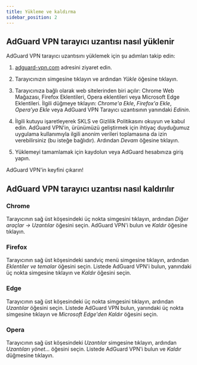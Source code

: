 ```yaml
---
title: Yükleme ve kaldırma
sidebar_position: 2
---
```


## AdGuard VPN tarayıcı uzantısı nasıl yüklenir

AdGuard VPN tarayıcı uzantısını yüklemek için şu adımları takip edin:

1. [adguard-vpn.com](https://adguard-vpn.com/browser-extension/overview.html) adresini ziyaret edin.

2. Tarayıcınızın simgesine tıklayın ve ardından *Yükle* öğesine tıklayın.

3. Tarayıcınıza bağlı olarak web sitelerinden biri açılır: Chrome Web Mağazası, Firefox Eklentileri, Opera eklentileri veya Microsoft Edge Eklentileri. İlgili düğmeye tıklayın: *Chrome'a Ekle*, *Firefox'a Ekle*, *Opera'ya Ekle* veya AdGuard VPN Tarayıcı uzantısının yanındaki *Edinin*.

4. İlgili kutuyu işaretleyerek SKLS ve Gizlilik Politikasını okuyun ve kabul edin. AdGuard VPN'in, ürünümüzü geliştirmek için ihtiyaç duyduğumuz uygulama kullanımıyla ilgili anonim verileri toplamasına da izin verebilirsiniz (bu isteğe bağlıdır). Ardından *Devam* öğesine tıklayın.

5. Yüklemeyi tamamlamak için kaydolun veya AdGuard hesabınıza giriş yapın.

AdGuard VPN'in keyfini çıkarın!

## AdGuard VPN tarayıcı uzantısı nasıl kaldırılır

### Chrome

Tarayıcının sağ üst köşesindeki üç nokta simgesini tıklayın, ardından *Diğer araçlar → Uzantılar* öğesini seçin. AdGuard VPN'i bulun ve *Kaldır* öğesine tıklayın.

### Firefox

Tarayıcının sağ üst köşesindeki sandviç menü simgesine tıklayın, ardından *Eklentiler ve temalar* öğesini seçin. Listede AdGuard VPN'i bulun, yanındaki üç nokta simgesine tıklayın ve *Kaldır* öğesini seçin.

### Edge

Tarayıcının sağ üst köşesindeki üç nokta simgesini tıklayın, ardından *Uzantılar* öğesini seçin. Listede AdGuard VPN bulun, yanındaki üç nokta simgesine tıklayın ve *Microsoft Edge'den Kaldır* öğesini seçin.

### Opera

Tarayıcının sağ üst köşesindeki *Uzantılar* simgesine tıklayın, ardından *Uzantıları yönet...* öğesini seçin. Listede AdGuard VPN'i bulun ve *Kaldır* düğmesine tıklayın.
